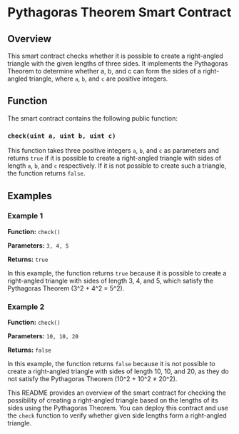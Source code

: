# Pythagoras Theorem Smart Contract

## Overview

This smart contract checks whether it is possible to create a right-angled triangle with the given lengths of three sides. It implements the Pythagoras Theorem to determine whether a, b, and c can form the sides of a right-angled triangle, where `a`, `b`, and `c` are positive integers.

## Function

The smart contract contains the following public function:

### `check(uint a, uint b, uint c)`

This function takes three positive integers `a`, `b`, and `c` as parameters and returns `true` if it is possible to create a right-angled triangle with sides of length `a`, `b`, and `c` respectively. If it is not possible to create such a triangle, the function returns `false`.

## Examples

### Example 1

**Function:** `check()`

**Parameters:** `3, 4, 5`

**Returns:** `true`

In this example, the function returns `true` because it is possible to create a right-angled triangle with sides of length 3, 4, and 5, which satisfy the Pythagoras Theorem (3^2 + 4^2 = 5^2).

### Example 2

**Function:** `check()`

**Parameters:** `10, 10, 20`

**Returns:** `false`

In this example, the function returns `false` because it is not possible to create a right-angled triangle with sides of length 10, 10, and 20, as they do not satisfy the Pythagoras Theorem (10^2 + 10^2 ≠ 20^2).

This README provides an overview of the smart contract for checking the possibility of creating a right-angled triangle based on the lengths of its sides using the Pythagoras Theorem. You can deploy this contract and use the `check` function to verify whether given side lengths form a right-angled triangle.
